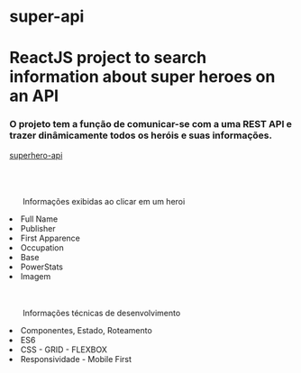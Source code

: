 # super-api

<h1>ReactJS project to search information about super heroes on an API</h1>

<h3>O projeto tem a função de comunicar-se com a uma REST API  e trazer dinâmicamente todos os heróis e suas informações.</h3>

<a href="https://akabab.github.io/superhero-api/api" target="_blank">superhero-api</a><br><br>
<br><br>

<ul>Informações exibidas ao clicar em um heroi</ul>
<li>Full Name</li>
<li>Publisher</li>
<li>First Apparence</li>
<li>Occupation</li>
<li>Base</li>
<li>PowerStats</li>
<li>Imagem</li>
<br>

<br>
<ol>Informações técnicas de desenvolvimento</ol>
<li>Componentes, Estado, Roteamento</li>
<li>ES6</li>
<li>CSS - GRID - FLEXBOX</li>
<li>Responsividade - Mobile First</li>
